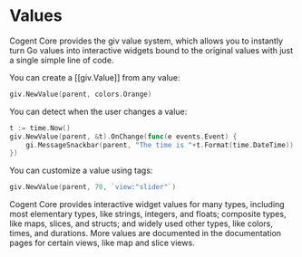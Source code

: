 # Values

Cogent Core provides the giv value system, which allows you to instantly turn Go values into interactive widgets bound to the original values with just a single simple line of code.

You can create a [[giv.Value]] from any value:

```Go
giv.NewValue(parent, colors.Orange)
```

You can detect when the user changes a value:

```Go
t := time.Now()
giv.NewValue(parent, &t).OnChange(func(e events.Event) {
    gi.MessageSnackbar(parent, "The time is "+t.Format(time.DateTime))
})
```

You can customize a value using tags:

```Go
giv.NewValue(parent, 70, `view:"slider"`)
```

Cogent Core provides interactive widget values for many types, including most elementary types, like strings, integers, and floats; composite types, like maps, slices, and structs; and widely used other types, like colors, times, and durations. More values are documented in the documentation pages for certain views, like map and slice views.
